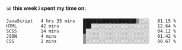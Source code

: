 📊 **this week i spent my time on:**
<!--START_SECTION:waka-->

```text
JavaScript   4 hrs 35 mins   ████████████████████▒░░░░   81.15 %
HTML         42 mins         ███░░░░░░░░░░░░░░░░░░░░░░   12.64 %
SCSS         14 mins         █░░░░░░░░░░░░░░░░░░░░░░░░   04.12 %
JSON         4 mins          ▒░░░░░░░░░░░░░░░░░░░░░░░░   01.42 %
CSS          2 mins          ▒░░░░░░░░░░░░░░░░░░░░░░░░   00.67 %
```

<!--END_SECTION:waka-->
